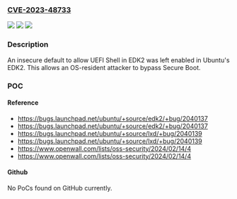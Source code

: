 ### [CVE-2023-48733](https://cve.mitre.org/cgi-bin/cvename.cgi?name=CVE-2023-48733)
![](https://img.shields.io/static/v1?label=Product&message=Ubuntu%20EDK%20II&color=blue)
![](https://img.shields.io/static/v1?label=Version&message=0%3C%202023.05-2ubuntu0.1%20&color=brighgreen)
![](https://img.shields.io/static/v1?label=Vulnerability&message=n%2Fa&color=brighgreen)

### Description

An insecure default to allow UEFI Shell in EDK2 was left enabled in Ubuntu's EDK2. This allows an OS-resident attacker to bypass Secure Boot.

### POC

#### Reference
- https://bugs.launchpad.net/ubuntu/+source/edk2/+bug/2040137
- https://bugs.launchpad.net/ubuntu/+source/edk2/+bug/2040137
- https://bugs.launchpad.net/ubuntu/+source/lxd/+bug/2040139
- https://bugs.launchpad.net/ubuntu/+source/lxd/+bug/2040139
- https://www.openwall.com/lists/oss-security/2024/02/14/4
- https://www.openwall.com/lists/oss-security/2024/02/14/4

#### Github
No PoCs found on GitHub currently.

